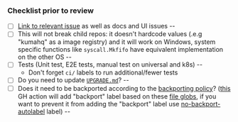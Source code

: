 ### Checklist prior to review

<!--
Each of these sections need to be filled by the author when opening the PR.

If something doesn't apply please check the box and add a justification after the `--`
-->

- [ ] [Link to relevant issue][1] as well as docs and UI issues --
- [ ] This will not break child repos: it doesn't hardcode values (.e.g "kumahq" as a image registry) and it will work on Windows, system specific functions like `syscall.Mkfifo` have equivalent implementation on the other OS --
- [ ] Tests (Unit test, E2E tests, manual test on universal and k8s) --
  - Don't forget `ci/` labels to run additional/fewer tests
- [ ] Do you need to update [`UPGRADE.md`](../blob/master/UPGRADE.md)? --
- [ ] Does it need to be backported according to the [backporting policy](../blob/master/CONTRIBUTING.md#backporting)? ([this](https://github.com/kumahq/kuma/actions/workflows/auto-backport.yaml) GH action will add "backport" label based on these [file globs](https://github.com/kumahq/kuma/blob/master/.github/workflows/auto-backport.yaml#L6), if you want to prevent it from adding the "backport" label use [no-backport-autolabel](https://github.com/kumahq/kuma/blob/master/.github/workflows/auto-backport.yaml#L8) label) --

<!--
> Changelog: skip
-->
<!--
Uncomment the above section to explicitly set a [`> Changelog:` entry here](https://github.com/kumahq/kuma/blob/master/CONTRIBUTING.md#submitting-a-patch)?
-->

[1]: https://docs.github.com/en/issues/tracking-your-work-with-issues/linking-a-pull-request-to-an-issue#linking-a-pull-request-to-an-issue-using-a-keyword
